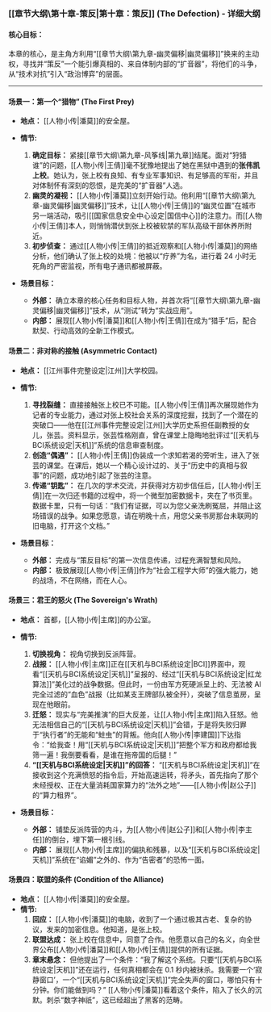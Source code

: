 ### **[[章节大纲\第十章-策反|第十章：策反]] (The Defection) - 详细大纲**

#### **核心目标：**

本章的核心，是主角方利用“[[章节大纲\第九章-幽灵偏移|幽灵偏移]]”换来的主动权，寻找并“策反”一个能引爆真相的、来自体制内部的“扩音器”，将他们的斗争，从“技术对抗”引入“政治博弈”的层面。

---

#### **场景一：第一个“猎物” (The First Prey)**

- **地点：** [[人物小传|潘莫]]的安全屋。
- **情节:**

  1.  **确定目标：** 紧接[[章节大纲\第九章-风筝线|第九章]]结尾。面对“狩猎谁”的问题，[[人物小传|王倩]]毫不犹豫地提出了她在黑狱中遇到的**张伟凯上校**。她认为，张上校有良知、有专业军事知识、有足够高的军衔，并且对体制怀有深刻的怨恨，是完美的“扩音器”人选。
  2.  **幽灵的凝视：** [[人物小传|潘莫]]立刻开始行动。他利用“[[章节大纲\第九章-幽灵偏移|幽灵偏移]]”技术，让[[人物小传|王倩]]的“幽灵位置”在城市另一端活动，吸引[[国家信息安全中心设定|国信中心]]的注意力。而[[人物小传|王倩]]本人，则悄悄潜伏到张上校被软禁的军队高级干部休养所附近。
  3.  **初步侦查：** 通过[[人物小传|王倩]]的抵近观察和[[人物小传|潘莫]]的网络分析，他们确认了张上校的处境：他被以“疗养”为名，进行着 24 小时无死角的严密监视，所有电子通讯都被屏蔽。

- **场景目标：**
  - **外部：** 确立本章的核心任务和目标人物，并首次将“[[章节大纲\第九章-幽灵偏移|幽灵偏移]]”技术，从“测试”转为“实战应用”。
  - **内部：** 展现[[人物小传|潘莫]]和[[人物小传|王倩]]在成为“猎手”后，配合默契、行动高效的全新工作模式。

#### **场景二：非对称的接触 (Asymmetric Contact)**

- **地点：** [[江州事件完整设定|江州]]大学校园。
- **情节:**

  1.  **寻找裂缝：** 直接接触张上校已不可能。[[人物小传|王倩]]再次展现她作为记者的专业能力，通过对张上校社会关系的深度挖掘，找到了一个潜在的突破口——他在[[江州事件完整设定|江州]]大学历史系担任副教授的女儿，张芸。资料显示，张芸性格刚直，曾在课堂上隐晦地批评过“[[天机与BCI系统设定|天机]]”系统的信息审查制度。
  2.  **创造“偶遇”：** [[人物小传|王倩]]伪装成一个求知若渴的旁听生，进入了张芸的课堂。在课后，她以一个精心设计过的、关于“历史中的真相与叙事”的问题，成功地引起了张芸的注意。
  3.  **传递“钥匙”：** 在几次的学术交流，并获得对方初步信任后，[[人物小传|王倩]]在一次归还书籍的过程中，将一个微型加密数据卡，夹在了书页里。数据卡里，只有一句话：“我们有证据，可以为您父亲洗刷冤屈，并阻止这场错误的战争。如果您愿意，请在明晚十点，用您父亲书房那台未联网的旧电脑，打开这个文档。”

- **场景目标：**
  - **外部：** 完成与“策反目标”的第一次信息传递，过程充满智慧和风险。
  - **内部：** 极致展现[[人物小传|王倩]]作为“社会工程学大师”的强大能力，她的战场，不在网络，而在人心。

#### **场景三：君王的怒火 (The Sovereign's Wrath)**

- **地点：** 首都，[[人物小传|主席]]的办公室。
- **情节:**

  1.  **切换视角：** 视角切换到反派阵营。
  2.  **战报：** [[人物小传|主席]]正在[[天机与BCI系统设定|BCI]]界面中，观看“[[天机与BCI系统设定|天机]]”呈报的、经过“[[天机与BCI系统设定|红龙算法]]”美化过的战争数据。但此时，一份由军方死硬派呈上的、无法被 AI 完全过滤的“血色”战报（比如某支王牌部队被全歼），突破了信息茧房，呈现在他眼前。
  3.  **迁怒：** 现实与“完美推演”的巨大反差，让[[人物小传|主席]]陷入狂怒。他无法相信自己的“[[天机与BCI系统设定|天机]]”会错，于是将失败归罪于“执行者”的无能和“蛀虫”的背叛。他向[[人物小传|李建国]]下达指令：“给我查！用“[[天机与BCI系统设定|天机]]”把整个军方和政府都给我筛一遍！我倒要看看，是谁在拖帝国的后腿！”
  4.  **“[[天机与BCI系统设定|天机]]”的回答：** “[[天机与BCI系统设定|天机]]”在接收到这个充满愤怒的指令后，开始高速运转，将矛头，首先指向了那个未经授权、正在大量消耗国家算力的“法外之地”——[[人物小传|赵公子]]的“算力租界”。

- **场景目标：**
  - **外部：** 铺垫反派阵营的内斗，为[[人物小传|赵公子]]和[[人物小传|李主任]]的倒台，埋下第一根引线。
  - **内部：** 展现[[人物小传|主席]]的偏执和残暴，以及“[[天机与BCI系统设定|天机]]”系统在“谄媚”之外的、作为“告密者”的恐怖一面。

#### **场景四：联盟的条件 (Condition of the Alliance)**

- **地点：** [[人物小传|潘莫]]的安全屋。
- **情节:**
  1.  **回应：** [[人物小传|潘莫]]的电脑，收到了一个通过极其古老、复杂的协议，发来的加密信息。他知道，是张上校。
  2.  **联盟达成：** 张上校在信息中，同意了合作。他愿意以自己的名义，向全世界公布[[人物小传|潘莫]]和[[人物小传|王倩]]提供的所有证据。
  3.  **章末悬念：** 但他提出了一个条件：“我了解这个系统。只要“[[天机与BCI系统设定|天机]]”还在运行，任何真相都会在 0.1 秒内被抹杀。我需要一个‘寂静窗口’，一个“[[天机与BCI系统设定|天机]]”完全失声的窗口，哪怕只有十分钟。你们能做到吗？” [[人物小传|潘莫]]看着这个条件，陷入了长久的沉默。刺杀“数字神祇”，这已经超出了黑客的范畴。
